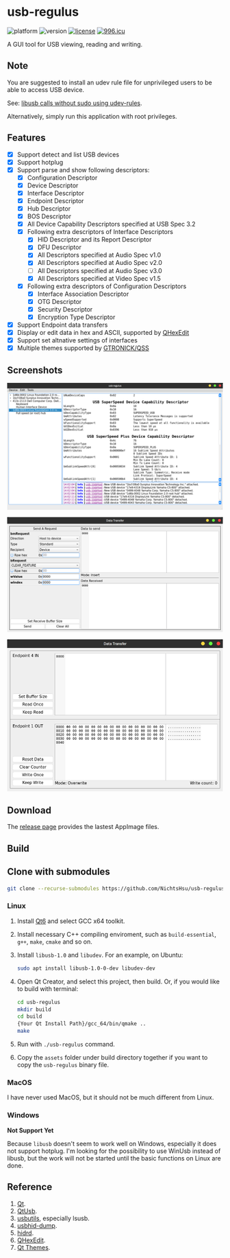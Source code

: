 ﻿# usb-regulus

![platform](https://img.shields.io/badge/platform-linux-lightgrey)
![version](https://img.shields.io/badge/version-v0.1.4-blue)
[![license](https://img.shields.io/badge/license-GPLv3-blue)](https://github.com/NichtsHsu/usb-regulus/blob/master/LICENSE)
[![996.icu](https://img.shields.io/badge/link-996.icu-%23FF4D5B.svg)](https://996.icu)

A GUI tool for USB viewing, reading and writing.

## Note

You are suggested to install an udev rule file for unprivileged users to be able to access USB device.

See: [libusb calls without sudo using udev-rules](https://stackoverflow.com/questions/40597515/libusb-calls-without-sudo-using-udev-rules).

Alternatively, simply run this application with root privileges.

## Features

* [x] Support detect and list USB devices
* [x] Support hotplug
* [x] Support parse and show following descriptors:
  * [x] Configuration Descriptor
  * [x] Device Descriptor
  * [x] Interface Descriptor
  * [x] Endpoint Descriptor
  * [x] Hub Descriptor
  * [x] BOS Descriptor
  * [x] All Device Capability Descriptors specified at USB Spec 3.2
  * [x] Following extra descriptors of Interface Descriptors
    * [x] HID Descriptor and its Report Descriptor
    * [x] DFU Descriptor
    * [x] All Descriptors specified at Audio Spec v1.0
    * [x] All Descriptors specified at Audio Spec v2.0
    * [ ] All Descriptors specified at Audio Spec v3.0
    * [x] All Descriptors specified at Video Spec v1.5
  * [x] Following extra descriptors of Configuration Descriptors
    * [x] Interface Association Descriptor
    * [x] OTG Descriptor
    * [x] Security Descriptor
    * [x] Encryption Type Descriptor
* [x] Support Endpoint data transfers
* [x] Display or edit data in hex and ASCII, supported by [QHexEdit](https://github.com/Simsys/qhexedit2)
* [x] Support set altnative settings of interfaces
* [x] Multiple themes supported by [GTRONICK/QSS](https://github.com/GTRONICK/QSS)

## Screenshots

![Mainwindow](./README_IMG/mainwindow.png)

![Control Transfer](./README_IMG/control_transfer.png)

![Endpoint Transfer](./README_IMG/endpoint_transfer.png)

## Download

The [release page](https://github.com/NichtsHsu/usb-regulus/releases) provides the lastest AppImage files.

## Build

## Clone with submodules

```bash
git clone --recurse-submodules https://github.com/NichtsHsu/usb-regulus.git
```

### Linux

1. Install [Qt6](https://www.qt.io/download) and select GCC x64 toolkit.
2. Install necessary C++ compiling enviroment, such as `build-essential`, `g++`, `make`, `cmake` and so on.
3. Install `libusb-1.0` and `libudev`. For an example, on Ubuntu:

    ```bash
    sudo apt install libusb-1.0-0-dev libudev-dev
    ```

4. Open Qt Creator, and select this project, then build. Or, if you would like to build with terminal:

    ```bash
    cd usb-regulus
    mkdir build
    cd build
    {Your Qt Install Path}/gcc_64/bin/qmake ..
    make
    ```

5. Run with `./usb-regulus` command.
5. Copy the `assets` folder under build directory together if you want to copy the `usb-regulus` binary file.

### MacOS

I have never used MacOS, but it should not be much different from Linux.

### Windows

**Not Support Yet**

Because `libusb` doesn't seem to work well on Windows, especially it does not support hotplug. I'm looking for the possibility to use WinUsb instead of libusb, but the work will not be started until the basic functions on Linux are done.

## Reference

1. [Qt](https://www.qt.io/).
2. [QtUsb](https://github.com/fpoussin/QtUsb).
3. [usbutils](https://github.com/gregkh/usbutils), especially lsusb.
4. [usbhid-dump](https://github.com/DIGImend/usbhid-dump).
5. [hidrd](https://github.com/DIGImend/hidrd).
6. [QHexEdit](https://github.com/Simsys/qhexedit2).
7. [Qt Themes](https://github.com/GTRONICK/QSS).
